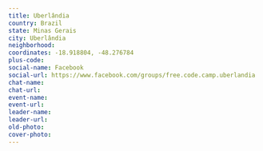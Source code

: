 ```yaml
---
title: Uberlândia
country: Brazil
state: Minas Gerais
city: Uberlândia
neighborhood: 
coordinates: -18.918804, -48.276784
plus-code:
social-name: Facebook
social-url: https://www.facebook.com/groups/free.code.camp.uberlandia
chat-name:
chat-url:
event-name:
event-url:
leader-name:
leader-url:
old-photo: 
cover-photo:
---
```

